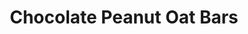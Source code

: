 ---
title: Chocolate Peanut Oat Bars
metadata:
  course: Treat
  servings: '8'
  title: Chocolate Peanut Oat Bars
ingredients:
- name: peanut butter
  amount: 50 g
- name: oat milk
  amount: 150 g
- name: oats
  amount: 150 g
- name: water
  amount: 100 ml
- name: protein powder
  amount: 60 g
- name: cacao powder
  amount: 30 g
cookware:
- name: mixing bowl
- name: silicon mini loaf mould
steps:
- description: Preheat the oven to 200C then grab a mixing bowl and mix the oats,
    cacao powder, peanut butter and protein powder until they're combined.
- description: Add the oat milk and mix until well combined.
- description: Add water and continue to mix through until the mixture is thick, like
    nutella.
- description: Spoon the mixture into 8 sections of a silicon mini loaf mould.
- description: Bake for 10 minutes, and leave to cool before storing (or eating) them.

---